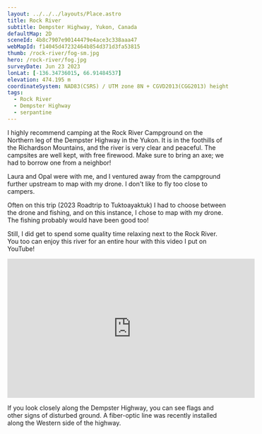 ```yaml
---
layout: ../../../layouts/Place.astro
title: Rock River
subtitle: Dempster Highway, Yukon, Canada
defaultMap: 2D
sceneId: 4b8c7907e90144479e4ace3c338aaa47
webMapId: f14045d47232464b854d371d3fa53815
thumb: /rock-river/fog-sm.jpg
hero: /rock-river/fog.jpg
surveyDate: Jun 23 2023
lonLat: [-136.34736015, 66.91484537]
elevation: 474.195 m
coordinateSystem: NAD83(CSRS) / UTM zone 8N + CGVD2013(CGG2013) height
tags:
  - Rock River
  - Dempster Highway
  - serpantine
---
```


I highly recommend camping at the Rock River Campground on the Northern leg of the Dempster Highway in the Yukon. It is in the foothills of the Richardson Mountains, and the river is very clear and peaceful. The campsites are well kept, with free firewood. Make sure to bring an axe; we had to borrow one from a neighbor!

Laura and Opal were with me, and I ventured away from the campground further upstream to map with my drone. I don't like to fly too close to campers.

Often on this trip (2023 Roadtrip to Tuktoayaktuk) I had to choose between the drone and fishing, and on this instance, I chose to map with my drone. The fishing probably would have been good too!

Still, I did get to spend some quality time relaxing next to the Rock River. You too can enjoy this river for an entire hour with this video I put on YouTube!

<iframe width="560" height="315" src="https://www.youtube-nocookie.com/embed/EXKMkZRBuWM" title="YouTube video player" frameborder="0" allow="accelerometer; autoplay; clipboard-write; encrypted-media; gyroscope; picture-in-picture; web-share" allowfullscreen></iframe>

If you look closely along the Dempster Highway, you can see flags and other signs of disturbed ground. A fiber-optic line was recently installed along the Western side of the highway.
